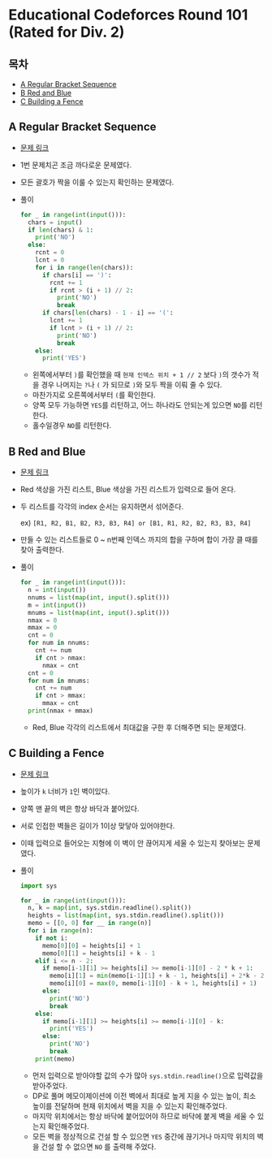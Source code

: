 # Educational Codeforces Round 101 (Rated for Div. 2)

## 목차

* [A Regular Bracket Sequence](#a-regular-bracket-sequence)
* [B Red and Blue](#b-red-and-blue)
* [C Building a Fence](#c-building-a-fence)

## A Regular Bracket Sequence

* [문제 링크](https://codeforces.com/contest/1469/problem/A)

* 1번 문제치곤 조금 까다로운 문제였다.

* 모든 괄호가 짝을 이룰 수 있는지 확인하는 문제였다.

* 풀이

  ```python
  for _ in range(int(input())):
    chars = input()
    if len(chars) & 1:
      print('NO')
    else:
      rcnt = 0
      lcnt = 0
      for i in range(len(chars)):
        if chars[i] == ')':
          rcnt += 1
          if rcnt > (i + 1) // 2:
            print('NO')
            break
        if chars[len(chars) - 1 - i] == '(':
          lcnt += 1
          if lcnt > (i + 1) // 2:
            print('NO')
            break
      else:
        print('YES')
  
  ```

  * 왼쪽에서부터 `)`를 확인했을 때 `현재 인덱스 위치 + 1 // 2` 보다 `)`의 갯수가 적을 경우 나머지는 `?`나 `(` 가 되므로 `)`와 모두 짝을 이뤄 줄 수 있다.
  * 마찬가지로 오른쪽에서부터 `(`를 확인한다.
  * 양쪽 모두 가능하면 `YES`를 리턴하고, 어느 하나라도 안되는게 있으면 `NO`를 리턴한다.
  * 홀수일경우 `NO`를 리턴한다.

## B Red and Blue

* [문제 링크](https://codeforces.com/contest/1469/problem/B)

* Red 색상을 가진 리스트, Blue 색상을 가진 리스트가 입력으로 들어 온다.

* 두 리스트를 각각의 index 순서는 유지하면서 섞어준다.

  ex) `[R1, R2, B1, B2, R3, B3, R4] or [B1, R1, R2, B2, R3, B3, R4]`

* 만들 수 있는 리스트들로 0 ~ n번째 인덱스 까지의 합을 구하며 합이 가장 클 때를 찾아 출력한다.

* 풀이

  ```python
  for _ in range(int(input())):
    n = int(input())
    nnums = list(map(int, input().split()))
    m = int(input())
    mnums = list(map(int, input().split()))
    nmax = 0
    mmax = 0
    cnt = 0
    for num in nnums:
      cnt += num
      if cnt > nmax:
        nmax = cnt
    cnt = 0
    for num in mnums:
      cnt += num
      if cnt > mmax:
        mmax = cnt
    print(nmax + mmax)
  ```

  * Red, Blue 각각의 리스트에서 최대값을 구한 후 더해주면 되는 문제였다.

## C Building a Fence

* [문제 링크](https://codeforces.com/contest/1469/problem/C)

* 높이가 `k` 너비가 `1`인 벽이있다.

* 양쪽 맨 끝의 벽은 항상 바닥과 붙어있다.

* 서로 인접한 벽들은 길이가 1이상 맞닿아 있어야한다.

* 이때 입력으로 들어오는 지형에 이 벽이 안 끊어지게 세울 수 있는지 찾아보는 문제였다.

* 풀이

  ```python
  import sys
  
  for _ in range(int(input())):
    n, k = map(int, sys.stdin.readline().split())
    heights = list(map(int, sys.stdin.readline().split()))
    memo = [[0, 0] for __ in range(n)]
    for i in range(n):
      if not i:
        memo[0][0] = heights[i] + 1
        memo[0][1] = heights[i] + k - 1
      elif i <= n - 2:
        if memo[i-1][1] >= heights[i] >= memo[i-1][0] - 2 * k + 1:
          memo[i][1] = min(memo[i-1][1] + k - 1, heights[i] + 2*k - 2)
          memo[i][0] = max(0, memo[i-1][0] - k + 1, heights[i] + 1)
        else:
          print('NO')
          break
      else:
        if memo[i-1][1] >= heights[i] >= memo[i-1][0] - k:
          print('YES')
        else:
          print('NO')
          break
      print(memo)
  ```

  * 먼저 입력으로 받아야할 값의 수가 많아 `sys.stdin.readline()`으로 입력값을 받아주었다.
  * DP로 풀며 메모이제이션에 이전 벽에서 최대로 높게 지을 수 있는 높이, 최소 높이를 전달하며 현재 위치에서 벽을 지을 수 있는지 확인해주었다.
  * 마지막 위치에서는 항상 바닥에 붙어있어야 하므로 바닥에 붙게 벽을 세울 수 있는지 확인해주었다.
  * 모든 벽을 정상적으로 건설 할 수 있으면 `YES` 중간에 끊기거나 마지막 위치의 벽을 건설 할 수 없으면 `NO` 를 출력해 주었다.
